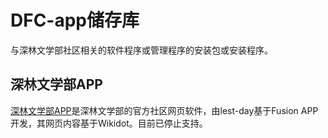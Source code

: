 # DFC-app储存库
与深林文学部社区相关的软件程序或管理程序的安装包或安装程序。

## 深林文学部APP
[深林文学部APP](https://github.com/DeepForest-Club/dfcAPP/tree/master/%E6%B7%B1%E6%9E%97%E6%96%87%E5%AD%A6%E9%83%A8APP)是深林文学部的官方社区网页软件，由lest-day基于Fusion APP开发，其网页内容基于Wikidot。目前已停止支持。
